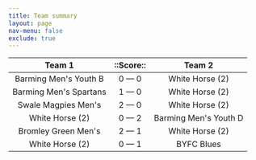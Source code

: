 ```yaml
---
title: Team summary
layout: page
nav-menu: false
exclude: true
---
```




|         Team 1         |  ::Score::  |        Team 2         |
|:----------------------:|:-----------:|:---------------------:|
| Barming Men's Youth B  | 0 &mdash; 0 |    White Horse (2)    |
| Barming Men's Spartans | 1 &mdash; 0 |    White Horse (2)    |
|  Swale Magpies Men's   | 2 &mdash; 0 |    White Horse (2)    |
|    White Horse (2)     | 0 &mdash; 2 | Barming Men's Youth D |
|  Bromley Green Men's   | 2 &mdash; 1 |    White Horse (2)    |
|    White Horse (2)     | 0 &mdash; 1 |      BYFC Blues       |

 <br /><br /><br />